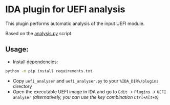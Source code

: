 # IDA plugin for UEFI analysis

This plugin performs automatic analysis of the input UEFI module.

Based on the [analysis.py](https://github.com/yeggor/UEFI_RETool/blob/master/ida_uefi_re/analyser.py) script.

## Usage:
 * Install dependencies:
```bash
python -m pip install requirements.txt
```
 * Copy `uefi_analyser` and `uefi_analyser.py` to your `%IDA_DIR%/plugins` directory
 * Open the executable UEFI image in IDA and go to `Edit` -> `Plugins` -> `UEFI analyser`
 *(alternatively, you can use the key combination `Ctrl+Alt+U`)*

